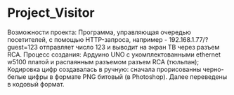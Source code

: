 # Project_Visitor
Возможности проекта:
Программа, управляющая очередью посетителей, с помощью HTTP-запроса, например - 192.168.1.77/?guest=123 отправляет число 123 и выводит на экран ТВ через разъем RCA.
Процесс создания:
Ардуино UNO c укомплектованными ethernet w5100 платой и распаянным разъемом разъем RCA (тюльпан); 
Кодировка цифр создавалась в ручную: сначала прорисованны черно-белые цифры в формате PNG битовый (в Photoshop). Далее переведены в кодовый формат.
